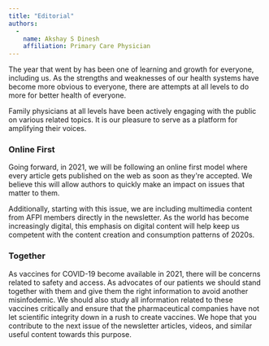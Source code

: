 ```yaml
---
title: "Editorial"
authors:
  -
    name: Akshay S Dinesh
    affiliation: Primary Care Physician
---
```


The year that went by has been one of learning and growth for everyone, including us. As the strengths and weaknesses of our health systems have become more obvious to everyone, there are attempts at all levels to do more for better health of everyone.

Family physicians at all levels have been actively engaging with the public on various related topics. It is our pleasure to serve as a platform for amplifying their voices.

### Online First

Going forward, in 2021, we will be following an online first model where every article gets published on the web as soon as they're accepted. We believe this will allow authors to quickly make an impact on issues that matter to them.

Additionally, starting with this issue, we are including multimedia content from AFPI members directly in the newsletter. As the world has become increasingly digital, this emphasis on digital content will help keep us competent with the content creation and consumption patterns of 2020s.

### Together

As vaccines for COVID-19 become available in 2021, there will be concerns related to safety and access. As advocates of our patients we should stand together with them and give them the right information to avoid another misinfodemic. We should also study all information related to these vaccines critically and ensure that the pharmaceutical companies have not let scientific integrity down in a rush to create vaccines. We hope that you contribute to the next issue of the newsletter articles, videos, and similar useful content towards this purpose.